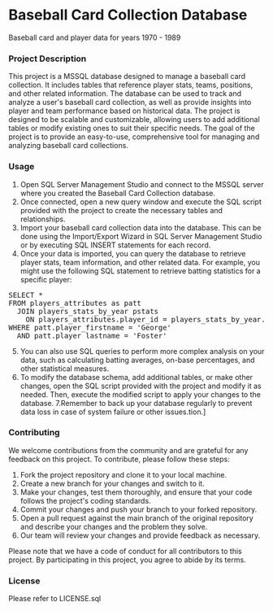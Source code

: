 # Baseball Card Collection Database

Baseball card and player data for years 1970 - 1989


### Project Description

This project is a MSSQL database designed to manage a baseball card collection. It includes tables that reference player stats, teams, positions, and other related information. The database can be used to track and analyze a user's baseball card collection, as well as provide insights into player and team performance based on historical data. The project is designed to be scalable and customizable, allowing users to add additional tables or modify existing ones to suit their specific needs. The goal of the project is to provide an easy-to-use, comprehensive tool for managing and analyzing baseball card collections.

### Usage

1. Open SQL Server Management Studio and connect to the MSSQL server where you created the Baseball Card Collection database.
2. Once connected, open a new query window and execute the SQL script provided with the project to create the necessary tables and relationships.
3. Import your baseball card collection data into the database. This can be done using the Import/Export Wizard in SQL Server Management Studio or by executing SQL INSERT statements for each record.
4. Once your data is imported, you can query the database to retrieve player stats, team information, and other related data. For example, you might use the following SQL statement to retrieve batting statistics for a specific player:

<pre>
SELECT * 
FROM players_attributes as patt 
  JOIN players_stats_by_year pstats 
    ON players_attributes.player_id = players_stats_by_year.player_id 
WHERE patt.player_firstname = 'George' 
  AND patt.player_lastname = 'Foster' 
</pre>
  
5. You can also use SQL queries to perform more complex analysis on your data, such as calculating batting averages, on-base percentages, and other statistical measures.
6. To modify the database schema, add additional tables, or make other changes, open the SQL script provided with the project and modify it as needed. Then, execute the modified script to apply your changes to the database.
7.Remember to back up your database regularly to prevent data loss in case of system failure or other issues.tion.]

### Contributing

We welcome contributions from the community and are grateful for any feedback on this project. To contribute, please follow these steps:

1. Fork the project repository and clone it to your local machine.
2. Create a new branch for your changes and switch to it.
3. Make your changes, test them thoroughly, and ensure that your code follows the project's coding standards.
4. Commit your changes and push your branch to your forked repository.
5. Open a pull request against the main branch of the original repository and describe your changes and the problem they solve.
6. Our team will review your changes and provide feedback as necessary.

Please note that we have a code of conduct for all contributors to this project. By participating in this project, you agree to abide by its terms. 

### License

Please refer to LICENSE.sql


